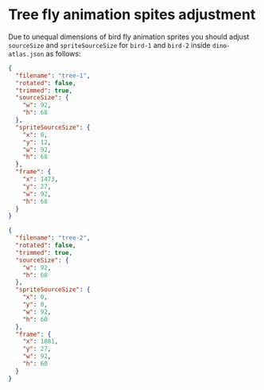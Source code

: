 # Tree fly animation spites adjustment

Due to unequal dimensions of bird fly animation sprites you should adjust `sourceSize` and `spriteSourceSize` for `bird-1` and `bird-2` inside `dino-atlas.json` as follows:

```json
{
  "filename": "tree-1",
  "rotated": false,
  "trimmed": true,
  "sourceSize": {
    "w": 92,
    "h": 68
  },
  "spriteSourceSize": {
    "x": 0,
    "y": 12,
    "w": 92,
    "h": 68
  },
  "frame": {
    "x": 1473,
    "y": 27,
    "w": 92,
    "h": 68
  }
}
```

```json
{
  "filename": "tree-2",
  "rotated": false,
  "trimmed": true,
  "sourceSize": {
    "w": 92,
    "h": 68
  },
  "spriteSourceSize": {
    "x": 0,
    "y": 0,
    "w": 92,
    "h": 60
  },
  "frame": {
    "x": 1881,
    "y": 27,
    "w": 92,
    "h": 60
  }
}
```
